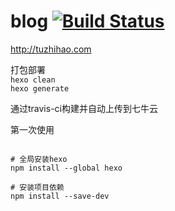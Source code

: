 # blog  [![Build Status](https://travis-ci.org/Methol/blog.svg?branch=master)](https://travis-ci.org/Methol/blog)
http://tuzhihao.com




打包部署  
`hexo clean`  
`hexo generate`  

通过travis-ci构建并自动上传到七牛云

第一次使用  
```

# 全局安装hexo
npm install --global hexo

# 安装项目依赖
npm install --save-dev

```

